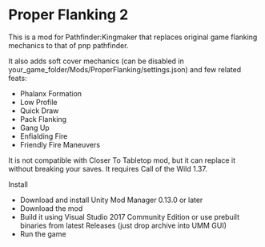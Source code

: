 # Proper Flanking 2

This is a mod for Pathfinder:Kingmaker that replaces original game flanking mechanics to that of pnp pathfinder.

It also adds soft cover mechanics (can be disabled in your_game_folder/Mods/ProperFlanking/settings.json) and few related feats:
- Phalanx Formation
- Low Profile
- Quick Draw
- Pack Flanking
- Gang Up
- Enfialding Fire
- Friendly Fire Maneuvers

It is not compatible with Closer To Tabletop mod, but it can replace it without breaking your saves.
It requires Call of the Wild 1.37.

Install
- Download and install Unity Mod Manager﻿﻿ 0.13.0 or later
- Download the mod
- Build it using Visual Studio 2017 Community Edition or use prebuilt binaries from latest Releases (just drop archive into UMM GUI)
- Run the game
